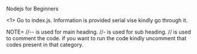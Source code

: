 Nodejs for Beginners

<1> Go to index.js.
Information is provided serial vise kindly go through it.

NOTE=
//-- is used for main heading.
//- is used for sub heading.
// is used to comment the code. 
if you want to run the code kindly uncomment that codes present in that category.


